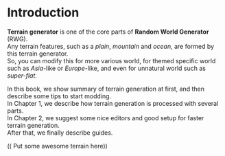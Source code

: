 # Introduction

**Terrain generator** is one of the core parts of **Random World Generator** \(RWG\).  
Any terrain features, such as a _plain_, _mountain_ and _ocean_, are formed by this terrain generator.  
So, you can modify this for more various world, for themed specific world such as _Asia_-like or _Europe_-like, and even for unnatural world such as _super-flat_.

In this book, we show summary of terrain generation at first, and then describe some tips to start modding.  
In Chapter 1, we describe how terrain generation is processed with several parts.  
In Chapter 2, we suggest some nice editors and good setup for faster terrain generation.  
After that, we finally describe guides.

\(\( Put some awesome terrain here\)\)

